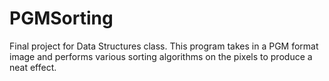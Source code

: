 # PGMSorting
Final project for Data Structures class. This program takes in a PGM format image
and performs various sorting algorithms on the pixels to produce a neat 
effect.
